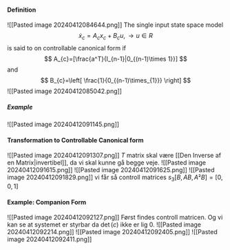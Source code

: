 #### Definition
![[Pasted image 20240412084644.png]]
The single input state space model
$$
\dot{x}_{c}=A_{c}x_{c}+B_{c}u, \rightarrow u \in R
$$
is said to on controllable canonical form if
$$
A_{c}=[\frac{a^T}{I_{n-1}|0_{(n-1)\times 1}}]
$$
and 
$$
B_{c}=\left[ \frac{1}{0_{(n-1)\times_{1}}} \right]
$$
![[Pasted image 20240412085042.png]]

##### Example
![[Pasted image 20240412091145.png]]

#### Transformation to Controllable Canonical form
![[Pasted image 20240412091307.png]]
$T$ matrix skal være [[Den Inverse af en Matrix|invertibel]], da vi skal kunne gå begge veje.
![[Pasted image 20240412091615.png]]
![[Pasted image 20240412091625.png]]
![[Pasted image 20240412091829.png]]
vi får så controll matrices $s_{3}[B,AB, A²B]=[0,0,1]$

#### Example: Companion Form
![[Pasted image 20240412092127.png]]
Først findes controll matricen. Og vi kan se at systemet er styrbar da $\det(c)$ ikke er lig $0$.
![[Pasted image 20240412092214.png]]
![[Pasted image 20240412092405.png]]
![[Pasted image 20240412092411.png]]
